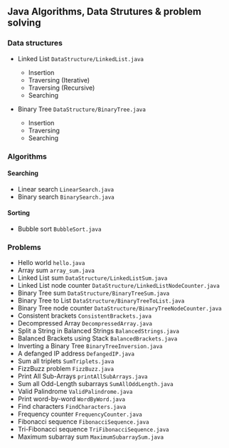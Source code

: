 ## Java Algorithms, Data Strutures & problem solving

### Data structures

- Linked List `DataStructure/LinkedList.java`

  - Insertion
  - Traversing (Iterative)
  - Traversing (Recursive)
  - Searching

- Binary Tree `DataStructure/BinaryTree.java`
  - Insertion
  - Traversing
  - Searching

### Algorithms

#### Searching

- Linear search `LinearSearch.java`
- Binary search `BinarySearch.java`

#### Sorting

- Bubble sort `BubbleSort.java`

### Problems

- Hello world `hello.java`
- Array sum `array_sum.java`
- Linked List sum `DataStructure/LinkedListSum.java`
- Linked List node counter `DataStructure/LinkedListNodeCounter.java`
- Binary Tree sum `DataStructure/BinaryTreeSum.java`
- Binary Tree to List `DataStructure/BinaryTreeToList.java`
- Binary Tree node counter `DataStructure/BinaryTreeNodeCounter.java`
- Consistent brackets `ConsistentBrackets.java`
- Decompressed Array `DecompressedArray.java`
- Split a String in Balanced Strings `BalancedStrings.java`
- Balanced Brackets using Stack `BalancedBrackets.java`
- Inverting a Binary Tree `BinaryTreeInversion.java`
- A defanged IP address `DefangedIP.java`
- Sum all triplets `SumTriplets.java`
- FizzBuzz problem `FizzBuzz.java`
- Print All Sub-Arrays `printAllSubArrays.java`
- Sum all Odd-Length subarrays `SumAllOddLength.java`
- Valid Palindrome `ValidPalindrome.java`
- Print word-by-word `WordByWord.java`
- Find characters `FindCharacters.java`
- Frequency counter `FrequencyCounter.java`
- Fibonacci sequence `FibonacciSequence.java`
- Tri-Fibonacci sequence `TriFibonacciSequence.java`
- Maximum subarray sum `MaximumSubarraySum.java`

